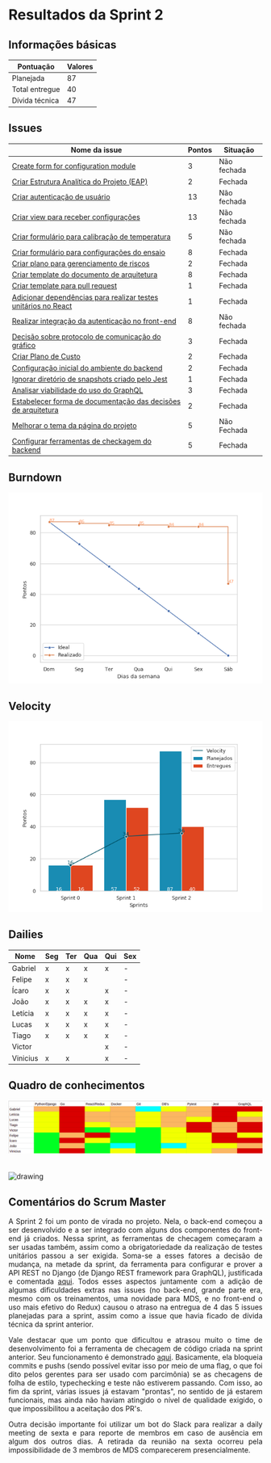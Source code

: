 # Resultados da Sprint 2

## Informações básicas

|Pontuação|Valores|
|-----|-----|
|Planejada|87|
|Total entregue|40|
|Dívida técnica|47|

## Issues

|Nome da issue|Pontos|Situação|
|-----|-----|----|
|[Create form for configuration module](https://github.com/fga-eps-mds/2019.1-unbrake/issues/9)|3|Não fechada|
|[Criar Estrutura Analítica do Projeto (EAP)](https://github.com/fga-eps-mds/2019.1-unbrake/issues/29)|2|Fechada|
|[Criar autenticação de usuário](https://github.com/fga-eps-mds/2019.1-unbrake/issues/36)|13|Não fechada|
|[Criar view para receber configurações](https://github.com/fga-eps-mds/2019.1-unbrake/issues/38) |13|Não fechada|
|[Criar formulário para calibração de temperatura](https://github.com/fga-eps-mds/2019.1-unbrake/issues/39) |5|Não fechada|
|[Criar formulário para configurações do ensaio](https://github.com/fga-eps-mds/2019.1-unbrake/issues/40) |8|Fechada|
|[Criar plano para gerenciamento de riscos](https://github.com/fga-eps-mds/2019.1-unbrake/issues/41) |2|Fechada|
|[Criar template do documento de arquitetura](https://github.com/fga-eps-mds/2019.1-unbrake/issues/42) |8|Fechada|
|[Criar template para pull request](https://github.com/fga-eps-mds/2019.1-unbrake/issues/43) |1|Fechada|
|[Adicionar dependências para realizar testes unitários no React](https://github.com/fga-eps-mds/2019.1-unbrake/issues/45) |1|Fechada|
|[Realizar integração da autenticação no front-end](https://github.com/fga-eps-mds/2019.1-unbrake/issues/47) |8|Não fechada|
|[Decisão sobre protocolo de comunicação do gráfico](https://github.com/fga-eps-mds/2019.1-unbrake/issues/48) |3|Fechada|
|[Criar Plano de Custo](https://github.com/fga-eps-mds/2019.1-unbrake/issues/53) |2|Fechada|
|[Configuração inicial do ambiente do backend](https://github.com/fga-eps-mds/2019.1-unbrake/issues/55) |2|Fechada|
|[Ignorar diretório de snapshots criado pelo Jest](https://github.com/fga-eps-mds/2019.1-unbrake/issues/56) |1|Fechada|
|[Analisar viabilidade do uso do GraphQL](https://github.com/fga-eps-mds/2019.1-unbrake/issues/58) |3|Fechada|
|[Estabelecer forma de documentação das decisões de arquitetura](https://github.com/fga-eps-mds/2019.1-unbrake/issues/60) |2|Fechada|
|[Melhorar o tema da página do projeto](https://github.com/fga-eps-mds/2019.1-unbrake/issues/62) |5|Não Fechada|
|[Configurar ferramentas de checkagem do backend](https://github.com/fga-eps-mds/2019.1-unbrake/issues/64) |5|Fechada|


## Burndown
![sprint_2](images/sprint2.png)

## Velocity
![velocity_2](images/velocity2.png)

## Dailies
|Nome| Seg| Ter| Qua| Qui| Sex|
|-|----|----|----|----|----| 
|Gabriel|x|x|x|x|-|
|Felipe|x|x|x||-|
|Ícaro|x|x||x|-|
|João|x|x|x|x|-|
|Letícia|x|x|x|x|-|
|Lucas|x|x|x|x|-|
|Tiago|x|x|x|x|-|
|Victor||||x|-|
|Vinicius|x|x||x|-|

## Quadro de conhecimentos

![conhecimento2](images/conhecimento2.png)
</br>
</br>
</br>
<img src="../images/legenda.png" alt="drawing" style="width:400px;"/>


## Comentários do Scrum Master

<p align="justify">
A Sprint 2 foi um ponto de virada no projeto. Nela, o back-end começou a ser desenvolvido e a ser integrado com alguns dos componentes do front-end já criados. Nessa sprint, as ferramentas de checagem começaram a ser usadas também, assim como a obrigatoriedade da realização de testes unitários passou a ser exigida. Soma-se a esses fatores a decisão de mudança, na metade da sprint, da ferramenta para configurar e prover a API REST no Django (de Django REST framework para GraphQL), justificada e comentada <a href="https://github.com/fga-eps-mds/2019.1-unbrake/issues/58">aqui</a>. Todos esses aspectos juntamente com a adição de algumas dificuldades extras nas issues (no back-end, grande parte era, mesmo com os treinamentos, uma novidade para MDS, e no front-end o uso mais efetivo do Redux) causou o atraso na entregua de 4 das 5 issues planejadas para a sprint, assim como a issue que havia ficado de dívida técnica da sprint anterior.
</p>
<p align="justify">
Vale destacar que um ponto que dificultou e atrasou muito o time de desenvolvimento foi a ferramenta de checagem de código criada na sprint anterior. Seu funcionamento é demonstrado <a href="https://github.com/fga-eps-mds/2019.1-unbrake/pull/32">aqui</a>. Basicamente, ela bloqueia commits e pushs (sendo possível evitar isso por meio de uma flag, o que foi dito pelos gerentes para ser usado com parcimônia) se as checagens de folha de estilo, typechecking e teste não estiverem passando. Com isso, ao fim da sprint, várias issues já estavam "prontas", no sentido de já estarem funcionais, mas ainda não haviam atingido o nível de qualidade exigido, o que impossibilitou a aceitação dos PR's.
</p>


<p align="justify">
Outra decisão importante foi utilizar um bot do Slack para realizar a daily meeting de sexta e para reporte de membros em caso de ausência em algum dos outros dias. A retirada da reunião na sexta ocorreu pela impossibilidade de 3 membros de MDS comparecerem presencialmente.
</p>
